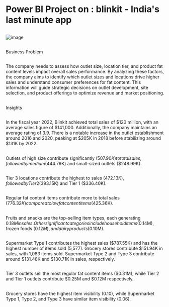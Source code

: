 # Power BI Project on : blinkit - India's last minute app
##
![image](https://github.com/user-attachments/assets/cedaf58a-d647-43c9-869c-d768d4066b9b)
##
Business Problem
##
The company needs to assess how outlet size, location tier, and product fat content levels impact overall sales performance. 
By analyzing these factors, the company aims to identify which outlet sizes and locations drive higher sales and understand consumer preferences for fat content. 
This information will guide strategic decisions on outlet development, site selection, and product offerings to optimize revenue and market positioning.
##
Insights
##
<p1>In the fiscal year 2022, Blinkit achieved total sales of $120 million, with an average sales figure of $141,000. Additionally, the company maintains an average rating of 3.9.
There is a notable increase in the outlet establishment around 2016 and 2020, peaking at $205K in 2018 before stabilizing around $131K by 2022.
##
Outlets of high size contribute significantly ($507.90K) to total sales, followed by medium ($444.79K) and small-sized outlets ($248.99K).
##
Tier 3 locations contribute the highest to sales ($472.13K), followed by Tier 2 ($393.15K) and Tier 1 ($336.40K).
##
Regular fat content items contribute more to total sales ($776.32K) compared to low fat content items ($425.36K).
##
Fruits and snacks are the top-selling item types, each generating $0.18M in sales.
Other significant categories include household items ($0.14M), frozen foods ($0.12M), and dairy products ($0.10M).
##
Supermarket Type 1 contributes the highest sales ($787.55K) and has the highest number of items sold (5,577).
Grocery stores contribute $151.94K in sales, with 1,083 items sold.
Supermarket Type 2 and Type 3 contribute around $131.48K and $130.71K in sales, respectively.
##
Tier 3 outlets sell the most regular fat content items ($0.31M), while Tier 2 and Tier 1 outlets contribute $0.25M and $0.12M respectively.
##
Grocery stores have the highest item visibility (0.10), while Supermarket Type 1, Type 2, and Type 3 have similar item visibility (0.06).<p1>
